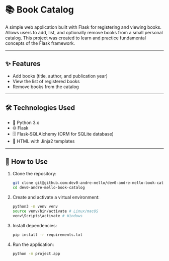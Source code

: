 # 📚 Book Catalog

A simple web application built with Flask for registering and viewing books. Allows users to add, list, and optionally remove books from a small personal catalog. This project was created to learn and practice fundamental concepts of the Flask framework.

---

## ✨ Features

- Add books (title, author, and publication year)
- View the list of registered books
- Remove books from the catalog

---

## 🛠️ Technologies Used

- 🐍 Python 3.x
- 🌐 Flask
- 🗄️ Flask-SQLAlchemy (ORM for SQLite database)
- 📄 HTML with Jinja2 templates

---

## 🚀 How to Use

1. Clone the repository:

   ```bash
   git clone git@github.com:dev0-andre-mello/dev0-andre-mello-book-catalog.git
   cd dev0-andre-mello-book-catalog

2. Create and activate a virtual environment:
    
    ```bash
   python3 -m venv venv
   source venv/bin/activate # Linux/macOS
   venv\Scripts\activate # Windows
   
3. Install dependencies:
    
    ```bash
   pip install -r requirements.txt
   
4. Run the application:

    ```bash
   python -m project.app

